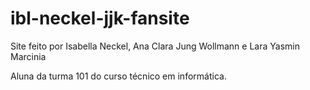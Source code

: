 # ibl-neckel-jjk-fansite
 Site feito por Isabella Neckel, Ana Clara Jung Wollmann e Lara Yasmin Marcinia
 
 Aluna da turma 101 do curso técnico em informática.
